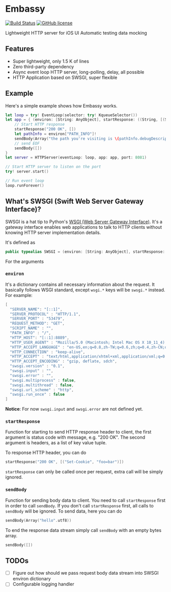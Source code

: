 # Embassy

[![Build Status](https://travis-ci.org/envoy/Embassy.svg?branch=master)](https://travis-ci.org/envoy/Embassy)
[![GitHub license](https://img.shields.io/github/license/envoy/Embassy.svg)](https://github.com/envoy/Embassy/blob/master/LICENSE)

Lightweight HTTP server for iOS UI Automatic testing data mocking

## Features
 
 - Super lightweight, only 1.5 K of lines
 - Zero third-party dependency
 - Async event loop HTTP server, long-polling, delay, all possible
 - HTTP Application based on SWSGI, super flexible

## Example

Here's a simple example shows how Embassy works.

```Swift
let loop = try! EventLoop(selector: try! KqueueSelector())
let app = { (environ: [String: AnyObject], startResponse: ((String, [(String, String)]) -> Void), sendBody: ([UInt8] -> Void)) in
    // Start HTTP response
    startResponse("200 OK", [])
    let pathInfo = environ["PATH_INFO"]!
    sendBody(Array("the path you're visiting is \(pathInfo.debugDescription)".utf8))
    // send EOF
    sendBody([])
}
let server = HTTPServer(eventLoop: loop, app: app, port: 8081)

// Start HTTP server to listen on the port
try! server.start()

// Run event loop
loop.runForever()
```

## What's SWSGI (Swift Web Server Gateway Interface)?

SWSGI is a hat tip to Python's [WSGI (Web Server Gateway Interface)](https://www.python.org/dev/peps/pep-3333/). It's a gateway interface enables web applications to talk to HTTP clients without knowing HTTP server implementation details.

It's defined as

```Swift
public typealias SWSGI = (environ: [String: AnyObject], startResponse: ((String, [(String, String)]) -> Void), sendBody: ([UInt8] -> Void)) -> Void
```

For the arguments

### `environ`

It's a dictionary contains all necessary information about the request. It basically follows WSGI standard, except `wsgi.*` keys will be `swsgi.*` instead. For example:

```Swift
[
  "SERVER_NAME": "[::1]",
  "SERVER_PROTOCOL" : "HTTP/1.1",
  "SERVER_PORT" : "53479",
  "REQUEST_METHOD": "GET",
  "SCRIPT_NAME" : "",
  "PATH_INFO" : "/",
  "HTTP_HOST": "[::1]:8889",
  "HTTP_USER_AGENT" : "Mozilla/5.0 (Macintosh; Intel Mac OS X 10_11_4) AppleWebKit/537.36 (KHTML, like Gecko) Chrome/50.0.2661.102 Safari/537.36",
  "HTTP_ACCEPT_LANGUAGE" : "en-US,en;q=0.8,zh-TW;q=0.6,zh;q=0.4,zh-CN;q=0.2",
  "HTTP_CONNECTION" : "keep-alive",
  "HTTP_ACCEPT" : "text/html,application/xhtml+xml,application/xml;q=0.9,image/webp,*/*;q=0.8",
  "HTTP_ACCEPT_ENCODING" : "gzip, deflate, sdch",
  "swsgi.version" : "0.1",
  "swsgi.input" : "",
  "swsgi.error" : "",
  "swsgi.multiprocess" : false,
  "swsgi.multithread" : false,
  "swsgi.url_scheme" : "http",
  "swsgi.run_once" : false
]
```

**Notice**: For now `swsgi.input` and `swsgi.error` are not defined yet.

### `startResponse`

Function for starting to send HTTP response header to client, the first argument is status code with message, e.g. "200 OK". The second argument is headers, as a list of key value tuple.

To response HTTP header, you can do

```Swift
startResponse("200 OK", [("Set-Cookie", "foo=bar")])
```

`startResponse` can only be called once per request, extra call will be simply ignored.

### `sendBody`

Function for sending body data to client. You need to call `startResponse` first in order to call `sendBody`. If you don't call `startResponse` first, all calls to `sendBody` will be ignored. To send data, here you can do

```Swift
sendBody(Array("hello".utf8))
```

To end the response data stream simply call `sendBody` with an empty bytes array.

```Swift
sendBody([])
```

## TODOs

 - [ ] Figure out how should we pass request body data stream into SWSGI environ dictionary
 - [ ] Configurable logging handler
